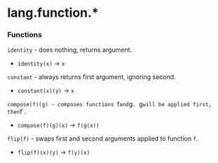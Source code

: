 # lang.function.* #

### Functions ###

`identity` - does nothing, returns argument.
   - `identity(x)` -> `x`

`constant` - always returns first argument, ignoring second.
   - `constant(x)(y)` -> `x`

`compose(f)(g) - composes functions `f` and `g`. `g` will be applied first, then `f`.
   - `compose(f)(g)(x)` -> `f(g(x))`

`flip(f)` - swaps first and second arguments applied to function `f`.
   - `flip(f)(x)(y)` -> `f(y)(x)`
